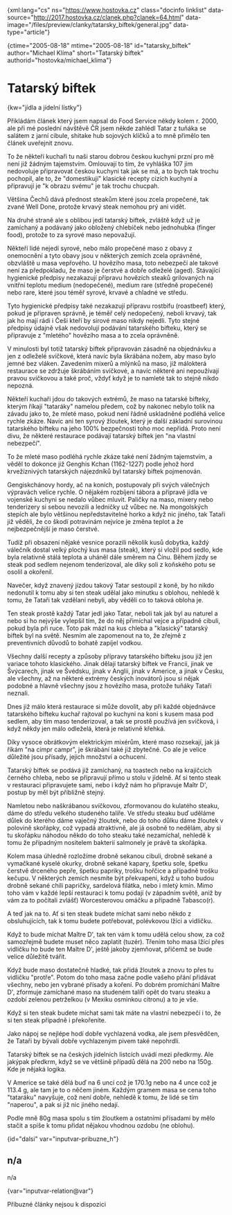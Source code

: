 
{xml:lang="cs" ns="https://www.hostovka.cz" class="docinfo linklist" data-source="http://2017.hostovka.cz/clanek.php?clanek=64.html" data-image="/files/preview/clanky/tatarsky_biftek/general.jpg" data-type="article"}

{ctime="2005-08-18" mtime="2005-08-18" id="tatarsky\_biftek" author="Michael Klíma" short="Tatarský biftek" authorid="hostovka/michael\_klima"}

# Tatarský biftek

<!-- generated attribute kw by user_updatekw.sh on 2020-07-05, do not edit -->

{kw="jídla a jídelní lístky"}

Přikládám článek který jsem napsal do Food Service někdy kolem r. 2000, ale při mé poslední návštěvě ČR jsem někde zahlédl Tatar z tuňáka se salátem z jarní cibule, shitake hub sojových klíčků a to mně přimělo ten článek uveřejnit znovu.

To že někteří kuchaři tu naši starou dobrou českou kuchyni przní pro mě není již žádným tajemstvím. Omlouvají to tím, že vyhláška 107 jim nedovoluje připravovat českou kuchyni tak jak se má, a to bych tak trochu pochopil, ale to, že "domestikují" klasické recepty cizích kuchyní a připravují je "k obrazu svému" je tak trochu chucpah.

Většina Čechů dává přednost steakům které jsou zcela propečené, tak zvané Well Done, protože krvavý steak nemohou prý ani vidět.

Na druhé straně ale s oblibou jedí tatarský biftek, zvláště když už je zamíchaný a podávaný jako obložený chlebíček nebo jednohubka (finger food), protože to za syrové maso nepovažují.

Někteří lidé nejedí syrové, nebo málo propečené maso z obavy z onemocnění a tyto obavy jsou v některých zemích zcela oprávněné, obzvláště u masa vepřového. U hovězího masa, toto nebezpečí ale takové není za předpokladu, že maso je čerstvé a dobře odleželé (aged). Stávající hygienické předpisy nezakazují přípravu hovězích steaků grilovaných na vnitřní teplotu medium (nedopečené), medium rare (středně propečené) nebo rare, které jsou téměř syrové, krvavé a chladné ve středu.

Tyto hygienické předpisy také nezakazují přípravu rostbifu (roastbeef) který, pokud je připraven správně, je téměř celý nedopečený, neboli krvavý, tak jak ho mají rádi i Češi kteří by sirové maso nikdy nejedli. Tyto stejné předpisy údajně však nedovolují podávání tatarského bifteku, který se připravuje z "mletého" hovězího masa a to zcela oprávněně.

V minulosti byl totiž tatarský biftek připravován zásadně na objednávku a jen z odleželé svíčkové, která navíc byla škrábána nožem, aby maso bylo jemné bez vláken. Zavedením mixerů a mlýnků na maso, již málokterá restaurace se zdržuje škrábáním svíčkové, a navíc některé ani nepoužívají pravou svíčkovou a také proč, vždyť když je to namleté tak to stejně nikdo nepozná.

Někteří kuchaři jdou do takových extrémů, že maso na tatarské bifteky, kterým říkají "tataráky" namelou předem, což by nakonec nebylo tolik na závadu jako to, že mleté maso, pokud není řádně uskladněné podléhá velice rychle zkáze. Navíc ani ten syrový žloutek, který je další základní surovinou tatarského bifteku na jeho 100% bezpečnosti toho moc nepřidá. Proto není divu, že některé restaurace podávají tatarský biftek jen "na vlastní nebezpečí".

To že mleté maso podléhá rychle zkáze také není žádným tajemstvím, a věděl to dokonce již Genghis Kchan (1162-1227) podle jehož hord krvežíznivých tatarských nájezdníků byl tatarský biftek pojmenován.

Gengiskchánovy hordy, ač na koních, postupovaly při svých válečných výpravách velice rychle. O nějakém rozbíjení tábora a přípravě jídla ve vojenské kuchyni se nedalo vůbec mluvit. Paličky na maso, mixery nebo tenderizery si sebou nevozili a ledničky už vůbec ne. Na mongolských stepích ale bylo většinou nepředstavitelné horko a když nic jiného, tak Tataři již věděli, že co škodí potravinám nejvíce je změna teplot a že nejbezpečnější je maso čerstvé.

Tudíž při obsazení nějaké vesnice porazili několik kusů dobytka, každý válečník dostal velký plochý kus masa (steak), který si vložil pod sedlo, kde byla relativně stálá teplota a uháněl dále směrem na Čínu. Během jízdy se steak pod sedlem nejenom tenderizoval, ale díky soli z koňského potu se osolil a okořenil.

Navečer, když znavený jízdou takový Tatar sestoupil z koně, by ho nikdo nedonutil k tomu aby si ten steak udělal jako minutku s oblohou, nehledě k tomu, že Tataři tak vzdělaní nebyli, aby věděli co to taková obloha je.

Ten steak prostě každý Tatar jedl jako Tatar, neboli tak jak byl au naturel a nebo si ho nejvýše vylepšil tím, že do něj přimíchal vejce a případně cibuli, pokud byla při ruce. Toto pak mázl na kus chleba a "klasický" tatarský biftek byl na světě. Nesmím ale zapomenout na to, že zřejmě z preventivních důvodů to bohatě zapíjel vodkou.

Všechny další recepty a způsoby přípravy tatarského bifteku jsou již jen variace tohoto klasického. Jinak dělají tatarský biftek ve Francii, jinak ve Švýcarech, jinak ve Švédsku, jinak v Anglii, jinak v Americe, a jinak v Česku, ale všechny, až na některé extrémy českých inovátorů jsou si nějak podobné a hlavně všechny jsou z hovězího masa, protože tuňáky Tataři neznali.

Dnes již málo která restaurace si může dovolit, aby při každé objednávce tatarského bifteku kuchař rajtoval po kuchyni na koni s kusem masa pod sedlem, aby tím maso tenderizoval, a tak se prostě používá jen svíčková, i když někdy jen málo odleželá, která je relativně křehká.

Díky vysoce obrátkovým elektrickým mixérům, které maso rozsekají, jak já říkám "na cimpr campr", je škrábání také již zbytečné. Co ale je velice důležité jsou přísady, jejich množství a ochucení.

Tatarský biftek se podává již zamíchaný, na toastech nebo na krajíčcích černého chleba, nebo se připravují přímo u stolu v jídelně. Ať si tento steak v restauraci připravujete sami, nebo i když nám ho připravuje Maîtr D', postup by měl být přibližně stejný.

Namletou nebo naškrábanou svíčkovou, zformovanou do kulatého steaku, dáme do středu velkého studeného talíře. Ve středu steaku buď uděláme důlek do kterého dáme vaječný žloutek, nebo do toho důlku dáme žloutek v polovině skořápky, což vypadá atraktivně, ale já osobně to nedělám, aby si tu skořápku náhodou někdo do toho steaku také nezamíchal, nehledě k tomu že případným nositelem bakterií salmonely je právě ta skořápka.

Kolem masa úhledně rozložíme drobně sekanou cibuli, drobně sekané a vymačkané kyselé okurky, drobně sekané kapary, špetku sole, špetku čerstvě drceného pepře, špetku papriky, trošku hořčice a případně trošku kečupu. V některých zemích nesmíte být překvapeni, když u toho budou drobně sekané chili papričky, sardelová filátka, nebo i mletý kmín. Mimo toho vám v každé lepší restauraci k tomu podají (v západním světě, aniž by vám za to počítali zvlášť) Worcesterovou omáčku a případně Tabasco(r).

A teď jak na to. Ať si ten steak budete míchat sami nebo někdo z obsluhujících, tak k tomu budete potřebovat, polévkovou lžíci a vidličku.

Když to bude míchat Maître D', tak ten vám k tomu udělá celou show, za což samozřejmě budete muset něco zaplatit (tuzér). Třením toho masa lžící přes vidličku ho bude ten Maître D', ještě jakoby zjemňovat, přičemž se bude velice důležitě tvářit.

Když bude maso dostatečně hladké, tak přidá žloutek a znovu to přes tu vidličku "protře". Potom do toho masa začne podle vašeho přání přidávat všechny, nebo jen vybrané přísady a koření. Po dobrém promíchání Maître D', zformuje zamíchané maso na studeném talíři opět do tvaru steaku a ozdobí zelenou petrželkou (v Mexiku osminkou citronu) a to je vše.

Když si ten steak budete míchat sami tak máte na vlastní nebezpečí i to, že si ten steak případně i překořeníte.

Jako nápoj se nejlépe hodí dobře vychlazená vodka, ale jsem přesvědčen, že Tataři by bývali dobře vychlazeným pivem také nepohrdli.

Tatarský biftek se na českých jídelních listcích uvádí mezi předkrmy. Ale jakýpak předkrm, když se ve většině případů dělá na 200 nebo na 150g. Kde je nějaká logika.

V Americe se také dělá buď na 6 uncí což je 170.1g nebo na 4 unce což je 113.4 g, ale tam je to o něčem jiném. Každým gramem masa se cena toho "tataráku" navyšuje, což není dobře, nehledě k tomu, že lidé se tím "naperou", a pak si již nic jiného nedají.

Podle mně 80g masa spolu s tím žloutkem a ostatními přísadami by mělo stačit a spíše k tomu přidat nějakou vhodnou ozdobu (ne oblohu).

{id="dalsi" var="inputvar-pribuzne_h"}

## n/a

n/a

{var="inputvar-relation@var"}

Příbuzné články nejsou k dispozici

